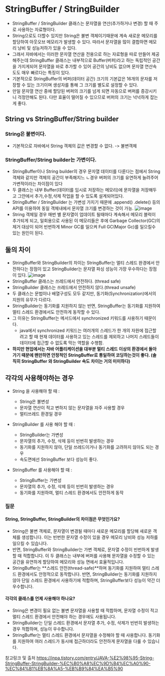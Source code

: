 
# StringBuffer / StringBuilder
- StringBuffer / StringBuilder 클래스는 문자열을 연산(추가하거나 변경) 할 때 주로 사용하는 자료형이다.
- String으로도 더할수 있지만 String은 불변 객체이기때문에 계속 새로운 메모리를 할당하여 아웃오브 메모리가 발생할 수 있다. 따라서 문자열을 많이 결합하면 메모리 낭비 및 성능저하가 있을 수 있다. 
- 그래서 자바에서는 이러한 문자열 연산을 전용으로 하는 자료형을 따로 만들어 제공해주는데 StringBuffer 클래스는 내부적으로 Buffer(버퍼)라고 하는 독립적인 공간을 가지게되어 문자열을 바로 추가할 수 있어 공간의 낭비도 없으며 문자열 연산속도도 매우 빠르다는 특징이 있다. 
- 기본적으로 StringBuffer의 버퍼(데이터 공간) 크기의 기본값은 16개의 문자를 저장할 수 있는 크기이며 생성자를 통해 그 크기를 별도로 설정할 수 있다. 
- 만일 문자열 연산 중에 할당된 버퍼의 크기를 넘게 되면 자동으로 버퍼를 증강시키니 걱정안해도 된다. 다만 효율이 떨어질 수 있으므로 버퍼의 크기는 넉넉하게 잡는게 좋다.


## String vs StringBuffer/String builder

### String은 불변이다.
- 기본적으로 자바에서 String 객체의 값은 변경할 수 없다. -> 불변객체 

### StringBuffer/String builder는 가변이다.
- StringBuffer이나 String builder의 경우 문자열 데이터를 다룬다는 점에서 String 객체와 같지만 객체의 공간이 부족해지느 ㄴ경우 버퍼의 크기를 유연하게 늘려주어 가변적이라는 차이점이 있다 
- 두 클래스는 내부 Buffer(데이터를 임시로 저장하는 메모리)에 문자열을 저장해두고 그안에서 추가,수정,삭제 작업을 할 수 있도록 설계되어있다.
- StringBuffer / StringBuilder 는 가변성 가지기 때문에 .append() .delete() 등의 API를 이용하여 동일 객체내에서 문자열 크기를 변경하는 것이 가능.
![image](https://github.com/user-attachments/assets/05994a4f-60b1-4a0f-837b-916e0b8927af)
- String 객체일 경우 매번 별 문자열이 업데이트 될때마다 계속해서 메모리 블럭이 추가되게 되고, 일회용으로 사용된 이 메모리들은 후에 Garbage Collector(GC)의 제거 대상이 되어 빈번하게 Minor GC를 일으켜 Full GC(Major Gc)를 일으킬수 있는 원인이 된다.

## 둘의 차이 
-  StringBuffer와 StringBuilder의 차이는 StringBuffer는 멀티 스레드 완경에서 안전하다는 장점이 있고 StringBuilder는 문자열 파싱 성능이 가장 우수하다는 장점이 있다.
![image](https://github.com/user-attachments/assets/e1820766-d60a-47e2-b9e6-398d8700466e)
- StringBuffer 클래스는 쓰레드에서 안전하다. (thread safe)
- StringBuilder 클래스는 쓰레드에서 안전하지 않다.(thread unsafe) 
-  두 클래스는 문법이나 배열구성도 모두 같지만, 동기화(Synchronization)에서의 지원의 유무가 다르다. 
- StringBuilder는 동기화를 지원하지 않는 반면, StringBuffer는 동기화를 지원하여 멀티 스레드 환경에서도 안전하게 동작할 수 있다.
- 그 이유는 StringBuffer는 메서드에서 synchronized 키워드를 사용하기 때문이다.
    - java에서 synchronized 키워드는 여러개의 스레드가 한 개의 자원에 접근할려고 할 때 현재 데이터를 사용하고 있는 스레드를 제외하고 나머지 스레드들이 데이터에 접근할 수 없도록 막는 역할을 수행함.
- **하지만 현업에서는 자바 어플리케이션을 대부분 멀티 스레드 이상의 환경에서 돌아가기 때문에 왠만하면 안정적인 StringBuffer로 통일하여 코딩하는것이 좋다. (솔직히 StringBuffer 와 StringBuilder 속도 차이는 거의 미미하다)**


## 각각의 사용해야하는 경우 
- String 을 사용해야 할 때 :
    - String은 불변성
    - 문자열 연산이 적고 변하지 않는 문자열을 자주 사용할 경우
    - 멀티쓰레드 환경일 경우 
- StringBuilder 를 사용 해야 할 때 :
    - StringBuilder는 가변성
    - 문자열의 추가, 수정, 삭제 등이 빈번히 발생하는 경우
    - 동기화를 지원하지 않아, 단일 쓰레드이거나 동기화를 고려하지 않아도 되는 경우
    - 속도면에선 StringBuffer 보다 성능이 좋다.

- StringBuffer 를 사용해야 할 때 :
    - StringBuffer는 가변성
    - 문자열의 추가, 수정, 삭제 등이 빈번히 발생하는 경우
    - 동기화를 지원하여, 멀티 스레드 환경에서도 안전하게 동작


### 질문
#### String, StringBuffer, StringBuilder의 차이점은 무엇인가요?
- String은 불변 객체로, 문자열이 변경될 때마다 새로운 메모리를 할당해 새로운 객체를 생성합니다. 이는 빈번한 문자열 수정이 있을 경우 메모리 낭비와 성능 저하를 일으킬 수 있습니다.
- 반면, StringBuffer와 StringBuilder는 가변 객체로, 문자열 수정이 빈번하게 발생할 때 적합합니다. 이 두 클래스는 내부에 버퍼를 사용해 문자열을 수정할 수 있는 공간을 유연하게 할당하여 메모리와 성능 면에서 효율적입니다.
- StringBuffer는 **스레드 안전(thread-safe)**하며 동기화를 지원하여 멀티 스레드 환경에서도 안정적으로 동작합니다. 반면, StringBuilder는 동기화를 지원하지 않아 단일 스레드 환경에서 사용하기에 적합하며, StringBuffer보다 성능이 약간 더 우수합니다.

#### 각각의 클래스를 언제 사용해야 하나요?
- String은 변경이 필요 없는 불변 문자열을 사용할 때 적합하며, 문자열 수정이 적고 멀티 스레드 환경에서 안전해야 하는 경우에도 사용됩니다.
- StringBuilder는 단일 스레드 환경에서 문자열 추가, 수정, 삭제가 빈번히 발생하는 경우 적합하며, 성능이 우수합니다.
- StringBuffer는 멀티 스레드 환경에서 문자열을 수정해야 할 때 사용합니다. 동기화를 지원하여 여러 스레드가 동시에 접근하더라도 안전하게 문자열을 다룰 수 있습니다.

참고링크 및 출처 
https://inpa.tistory.com/entry/JAVA-%E2%98%95-String-StringBuffer-StringBuilder-%EC%B0%A8%EC%9D%B4%EC%A0%90-%EC%84%B1%EB%8A%A5-%EB%B9%84%EA%B5%90